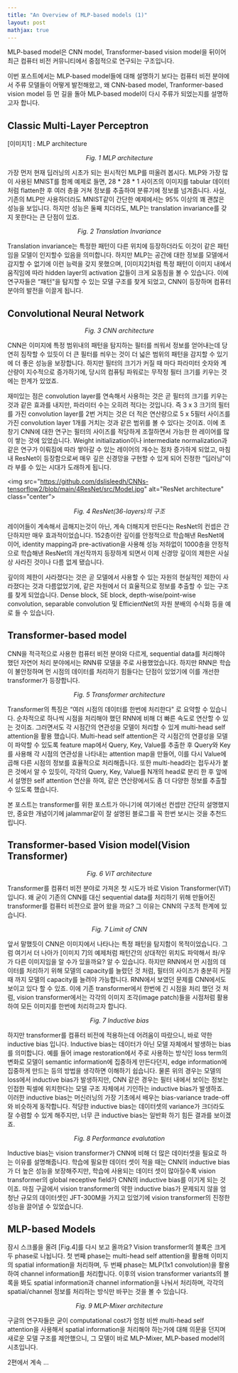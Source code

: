 ```yaml
---
title: "An Overview of MLP-based models (1)"
layout: post
mathjax: true
---
```


 MLP-based model은 CNN model, Transformer-based vision model을 뒤이어 최근 컴퓨터 비전 커뮤니티에서 중점적으로 연구되는 구조입니다.   

 이번 포스트에서는 MLP-based model들에 대해 설명하기 보다는 컴퓨터 비전 분야에서 주류 모델들이 어떻게 발전해왔고, 왜 CNN-based model, Tranformer-based vision model 등 먼 길을 돌아 MLP-based model이 다시 주류가 되었는지를 설명하고자 합니다.   




## Classic Multi-Layer Perceptron

[이미지1] : MLP architecture

<p align = "center">
<em>Fig. 1 MLP architecture</em>
</p>

 가장 먼저 현재 딥러닝의 시초가 되는 원시적인 MLP를 떠올려 봅시다.  MLP와 가장 많이 사용된 MNIST를 함께 예제로 들면, 28 * 28 * 1 사이즈의 이미지를 tabular 데이터처럼 flatten한 후 여러 층을 거쳐 정보를 추출하여 분류기에 정보를 넘겨줍니다.  사실, 기존의 MLP만 사용하더라도 MNIST같이 간단한 예제에서는 95% 이상의 꽤 괜찮은 성능을 보입니다. 하지만 성능은 둘째 치더라도, MLP는 translation invariance를 갖지 못한다는 큰 단점이 있죠. 

<p align = "center">
<em>Fig. 2 Translation Invariance</em>
</p>

 Translation invariance는 특정한 패턴이 다른 위치에 등장하더라도 이것이 같은 패턴임을 모델이 인지할수 있음을 의미합니다. 하지만 MLP는 공간에 대한 정보를 모델에서 감지할 수 없기에 이런 능력을 갖지 못했으며, [이미지2]처럼 특정 패턴이 이미지 내에서 움직임에 따라 hidden layer의 activation 값들이 크게 요동침을 볼 수 있습니다. 이에 연구자들은 “패턴"을 탐지할 수 있는 모델 구조를 찾게 되었고, CNN이 등장하며 컴퓨터 분야의 발전을 이끌게 됩니다.

## Convolutional Neural Network

<p align = "center">
<em>Fig. 3 CNN architecture</em>
</p>

 CNN은 이미지에 특정 범위내의 패턴을 탐지하는 필터를 씌워서 정보를 얻어내는데 당연히 짐작할 수 있듯이 더 큰 필터를 씌우는 것이 더 넓은 범위의 패턴을 감지할 수 있기에 더 좋은 성능을 보장합니다. 하지만 필터의 크기가 커질 때 마다 파라미터 숫자와 계산량이 지수적으로 증가하기에, 당시의 컴퓨팅 파워로는 무작정 필터 크기를 키우는 것에는 한계가 있었죠. 

 재미있는 점은 convolution layer를 연속해서 사용하는 것은 곧 필터의 크기를 키우는 것과 같은 효과를 내지만, 파라미터 수는 오히려 적다는 것입니다. 즉 3 x 3 크기의 필터를 가진 convolution layer를 2번 거치는 것은 더 적은 연산량으로 5 x 5필터 사이즈를 가진 convolution layer 1개를 거치는 것과 같은 범위를 볼 수 있다는 것이죠. 이에 초창기 CNN에 대한 연구는 필터의 사이즈를 적당하게 조절하면서 가능한 한 레이어를 많이 쌓는 것에 있었습니다. Weight initialization이나 intermediate normalization과 같은 연구가 이뤄짐에 따라 쌓아갈 수 있는 레이어의 개수는 점차 증가하게 되었고, 마침내 ResNet이 등장함으로써 매우 깊은 신경망을 구현할 수 있게 되어 진정한 “딥러닝"이라 부를 수 있는 시대가 도래하게 됩니다.

<img src="https://github.com/dslisleedh/CNNs-tensorflow2/blob/main/4ResNet/src/Model.jpg" alt="ResNet architecture" class="center”>
<p align = "center">
<em>Fig. 4 ResNet(36-layers)의 구조</em>
</p>

 레이어들이 계속해서 곱해지는것이 아닌, 계속 더해지게 만든다는 ResNet의 컨셉은 간단하지만 매우 효과적이었습니다. 152층이란 깊이를 안정적으로 학습해낸 ResNet에 이어, identity mapping과 pre-activation을 사용해 성능 저하없이 1000층을 안정적으로 학습해낸 ResNet의 개선작까지 등장하게 되면서 이제 신경망 깊이의 제한은 사실상 사라진 것이나 다름 없게 됐습니다. 

 깊이의 제한이 사라졌다는 것은 곧 모델에서 사용할 수 있는 자원의 현실적인 제한이 사라졌다는 것과 다름없었기에,  같은 자원에서 더 효율적으로 정보를 추출할 수 있는 구조를 찾게 되었습니다. Dense block, SE block, depth-wise/point-wise convolution, separable convolution 및 EfficientNet의 자원 분배의 수식화 등을 예로 들 수 있습니다.

## Transformer-based model

 CNN을 적극적으로 사용한 컴퓨터 비전 분야와 다르게, sequential data를 처리해야 했던 자연어 처리 분야에서는 RNN류 모델을 주로 사용했었습니다. 하지만 RNN은 학습이 불안정하며 먼 시점의 데이터를 처리하기 힘들다는 단점이 있었기에 이를 개선한 transformer가 등장합니다.

<p align = "center">
<em>Fig. 5 Transformer architecture</em>
</p>

 Transformer의 특징은 “여러 시점의 데이터를 한번에 처리한다" 로 요약할 수 있습니다. 순차적으로 하나씩 시점을 처리해야 했던 RNN에 비해 더 빠른 속도로 연산할 수 있는 것이죠. 그러면서도 각 시점간의 연관성을 모델이 처리할 수 있게 multi-head self attention을 활용 했습니다. Multi-head self attention은 각 시점간의 연결성을 모델이 파악할 수 있도록 feature map에서 Query, Key, Value를 추출한 후 Query와 Key를 사용해 각 시점의 연관성을 나타내는 attention map을 만들어, 이를 다시 Value에 곱해 다른 시점의 정보를 효율적으로 처리해줍니다. 또한 multi-head라는 접두사가 붙은 것에서 알 수 있듯이, 각각의 Query, Key, Value를 N개의 head로 분리 한 후 앞에서 설명한 self attention 연산을 하여, 같은 연산량에서도 좀 더 다양한 정보를 추출할 수 있도록 했습니다.

 본 포스트는 transformer를 위한 포스트가 아니기에 여기에선 컨셉만 간단히 설명했지만, 중요한 개념이기에 jalammar같이 잘 설명된 블로그를 꼭 한번 보시는 것을 추천드립니다.

## Transformer-based Vision model(Vision Transformer)

<p align = "center">
<em>Fig. 6 ViT architecture</em>
</p>

 Transformer를 컴퓨터 비전 분야로 가져온 첫 시도가 바로 Vision Transformer(ViT)입니다. 왜 굳이 기존의 CNN를 대신 sequential data를 처리하기 위해 만들어진 transformer를 컴퓨터 비전으로 끌어 왔을 까요? 그 이유는 CNN의 구조적 한계에 있습니다.

<p align = "center">
<em>Fig. 7 Limit of CNN </em>
</p>

 앞서 말했듯이 CNN은 이미지에서 나타나는 특정 패턴을 탐지함이 목적이었습니다. 그럼 여기서 더 나아가 [이미지 7]의 예제처럼 패턴간의 상대적인 위치도 파악해서 좌/우가 다른 이미지임을 알 수가 있을까요? 알 수 있습니다. 하지만 RNN에서 먼 시점의 데이터를 처리하기 위해 모델의 capacity를 늘렸던 것 처럼, 필터의 사이즈가 충분히 커질 때 까지 모델의 capacity를 늘려야 가능합니다. RNN에서 보였던 문제를 CNN에서도 보이고 있다 할 수 있죠. 이에 기존 transformer에서 한번에 긴 시점을 처리 했던 것 처럼, vision transformer에서는 각각의 이미지 조각(image patch)들을 시점처럼 활용하여 모든 이미지를 한번에 처리하고자 합니다.

<p align = "center">
<em>Fig. 7 Inductive bias </em>
</p>

 하지만 transformer를 컴퓨터 비전에 적용하는데 어려움이 따랐으니, 바로 약한 inductive bias 입니다. Inductive bias는 데이터가 아닌 모델 자체에서 발생하는 bias를 의미합니다. 예를 들어 image restoration에서 주로 사용하는 방식인 loss term의 변화로 모델이 semantic information에 집중하게 만든다던지, edge information에 집중하게 만드는 등의 방법을 생각하면 이해하기 쉽습니다. 물론 위의 경우는 모델의 loss에서 inductive bias가 발생하지만, CNN 같은 경우는 필터 내에서 보이는 정보는 인접한 픽셀에 위치한다는 모델 구조 자체에서 기인하는 inductive bias가 발생하죠. 이러한 inductive bias는 머신러닝의 가장 기초에서 배우는 bias-variance trade-off와 비슷하게 동작합니다. 적당한 inductive bias는 데이터셋의 variance가 크더라도 잘 수렴할 수 있게 해주지만, 너무 큰 inductive bias는 일반화 하기 힘든 결과를 보이겠죠. 

<p align = "center">
<em>Fig. 8 Performance evalutation </em>
</p>

 Inductive bias는 vision transformer가 CNN에 비해 더 많은 데이터셋을 필요로 하는 이유를 설명해줍니다. 학습에 필요한 데이터 셋이 적을 때는 CNN의 inductive bias 가 더 높은 성능을 보장해주지만, 학습에 사용되는 데이터 셋이 많아질수록 vision transformer의 global receptive field가 CNN의 inductive bias를 이기게 되는 것이죠. 마침 구글에서 vision transformer의 약한 inductive bias가 문제되지 않을 엄청난 규모의 데이터셋인 JFT-300M을 가지고 있었기에 vision transformer의 진정한 성능을 끌어낼 수 있었습니다.

## MLP-based Models

 잠시 스크롤을 올려 [Fig.4]를 다시 보고 올까요? Vision transformer의 블록은 크게 두 phase로 나뉩니다. 첫 번째 phase는 multi-head self attention을 활용해 이미지의 spatial information을 처리하며, 두 번째 phase는 MLP(1x1 convolution)을 활용하여 channel information를 처리합니다. 이후의 vision transformer variants의 블록을 봐도 spatial information과 channel information을 나눠서 처리하며, 각각의 spatial/channel 정보를 처리하는 방식만 바꾸는 것을 볼 수 있습니다. 

<p align = "center">
<em>Fig. 9 MLP-Mixer architecture </em>
</p>

 구글의 연구자들은 굳이 computational cost가 엄청 비싼 multi-head self attention을 사용해서 spatial information을 처리해야 하는가에 대해 의문을 던지며 새로운 모델 구조를 제안했으니, 그 모델이 바로 MLP-Mixer, MLP-based model의 시초입니다.

2편에서 계속 ...
